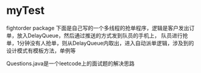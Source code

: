 # myTest
fightorder package 下面是自己写的一个多线程的抢单程序，逻辑是客户发出订单，放入DelayQueue，然后通过推送的方式发到队员的手机上，
队员进行抢单，1分钟没有人抢单，则从DelayQueue内取出，进入自动派单逻辑，涉及到的设计模式有模板方法，单例等

Questions.java是一个leetcode上的面试题的解决思路
